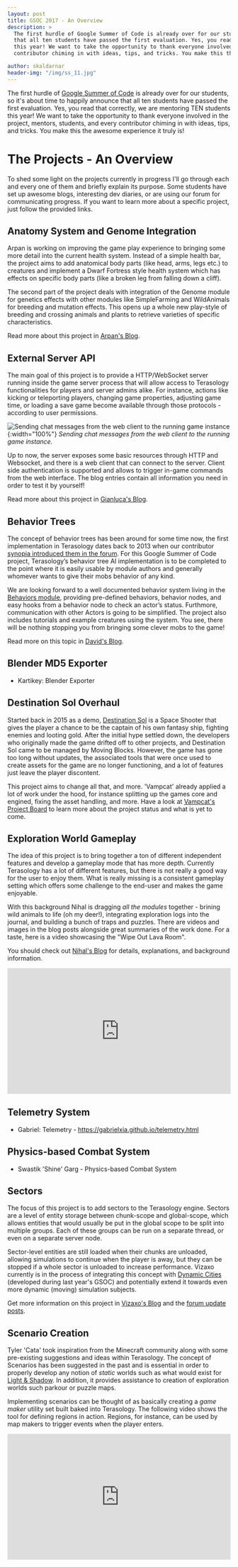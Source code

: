 ```yaml
---
layout: post
title: GSOC 2017 - An Overview
description: >
  The first hurdle of Google Summer of Code is already over for our students, so it's about time to happily announce
  that all ten students have passed the first evaluation. Yes, you read that correctly, we are mentoring TEN students
  this year! We want to take the opportunity to thank everyone involved in the project, mentors, students, and every
  contributor chiming in with ideas, tips, and tricks. You make this the awesome experience it truly is!

author: skaldarnar
header-img: "/img/ss_11.jpg"
---
```


The first hurdle of [Google Summer of Code][GSOC] is already over for our students, so it's about time to happily announce
that all ten students have passed the first evaluation. Yes, you read that correctly, we are mentoring TEN students
this year! We want to take the opportunity to thank everyone involved in the project, mentors, students, and every
contributor chiming in with ideas, tips, and tricks. You make this the awesome experience it truly is!

# The Projects - An Overview
To shed some light on the projects currently in progress I'll go through each and every one of them and briefly explain
its purpose. Some students have set up awesome blogs, interesting dev diaries, or are using our forum for communicating
progress. If you want to learn more about a specific project, just follow the provided links.

## Anatomy System and Genome Integration
Arpan is working on improving the game play experience to bringing some more detail into the current health system.
Instead of a simple health bar, the project aims to add anatomical body parts (like head, arms, legs etc.) to creatures
and implement a Dwarf Fortress style health system which has effects on specific body parts (like a broken leg from
falling down a cliff).

The second part of the project deals with integration of the Genome module for genetics effects with other modules like
SimpleFarming and WildAnimals for breeding and mutation effects. This opens up a whole new play-style of breeding and
crossing animals and plants to retrieve varieties of specific characteristics.

Read more about this project in [Arpan's Blog][].

## External Server API
The main goal of this project is to provide a HTTP/WebSocket server running inside the game server process that will
allow access to Terasology functionalities for players and server admins alike. For instance, actions like kicking or
teleporting players, changing game properties, adjusting game time, or loading a save game become available through
those protocols - according to user permissions.

![Sending chat messages from the web client to the running game instance](https://gianluca-nitti.github.io/GSoC-2017-devlog/images/client-console-1.PNG){:width="100%"}
_Sending chat messages from the web client to the running game instance._

Up to now, the server exposes some basic resources through HTTP and Websocket, and there is a web client that can
connect to the server. Client side authentication is supported and allows to trigger in-game commands from the web
interface. The blog entries contain all information you need in order to test it by yourself!

Read more about this project in [Gianluca's Blog][].

## Behavior Trees
The concept of behavior trees has been around for some time now, the first implementation in Terasology dates back to
2013 when our contributor [synopia introduced them in the forum](http://forum.terasology.org/threads/behavior-trees.882/).
For this Google Summer of Code project, Terasology’s behavior tree AI implementation is to be completed to the point
where it is easily usable by module authors and generally whomever wants to give their mobs behavior of any kind.

We are looking forward to a well documented behavior system living in the
[Behaviors module](https://github.com/Terasology/Behaviors/tree/behaviorv2), providing pre-defined behaviors, behavior
nodes, and easy hooks from a behavior node to check an actor’s status. Furthmore, communication with other Actors is
going to be simplified. The project also includes tutorials and example creatures using the system. You see, there will
be nothing stopping you from bringing some clever mobs to the game!

Read more on this topic in [David's Blog][].

## Blender MD5 Exporter
- Kartikey: Blender Exporter

## Destination Sol Overhaul
Started back in 2015 as a demo, [Destination Sol][DestSol] is a Space Shooter that gives the player a chance to be the
captain of his own fantasy ship, fighting enemies and looting gold. After the initial hype settled down, the developers
who originally made the game drifted off to other projects, and Destination Sol came to be managed by Moving Blocks.
However, the game has gone too long without updates, the associated tools that were once used to create assets for the
game are no longer functioning, and a lot of features just leave the player discontent.

This project aims to change all that, and more. 'Vampcat' already applied a lot of work under the hood, for instance
splitting up the games core and engined, fixing the asset handling, and more. Have a look at [Vampcat's Project Board][]
to learn more about the project status and what is yet to come.

## Exploration World Gameplay
The idea of this project is to bring together a ton of different independent features and develop a gameplay mode that
has more depth. Currently Terasology has a lot of different features, but there is not really a good way for the user to
enjoy them. What is really missing is a consistent gameplay setting which offers some challenge to the end-user and
makes the game enjoyable.

With this background Nihal is dragging _all the modules_ together - brining wild animals to life (oh my deer!),
integrating exploration logs into the journal, and building a bunch of traps and puzzles. There are videos and images
in the blog posts alongside great summaries of the work done. For a taste, here is a video showcasing the "Wipe Out
Lava Room".

You should check out [Nihal's Blog][] for details, explanations, and background information.

<div style="position:relative;height:0;padding-bottom:56.25%">
<iframe src="https://www.youtube.com/embed/djTG0Ovf_UI?ecver=2" width="640" height="360" frameborder="0" style="position:absolute;width:100%;height:100%;left:0" allowfullscreen></iframe>
</div>

## Telemetry System
- Gabriel: Telemetry - https://gabrielxia.github.io/telemetry.html

## Physics-based Combat System
- Swastik 'Shine' Garg - Physics-based Combat System

## Sectors
The focus of this project is to add sectors to the Terasology engine. Sectors are a level of entity storage between
chunk-scope and global-scope, which allows entities that would usually be put in the global scope to be split into
multiple groups. Each of these groups can be run on a separate thread, or even on a separate server node.

Sector-level entities are still loaded when their chunks are unloaded, allowing simulations to continue when the player
is away, but they can be stopped if a whole sector is unloaded to increase performance. Vizaxo currently is in the
process of integrating this concept with [Dynamic Cities][] (developed during last year's GSOC) and potentially extend
it towards even more dynamic (moving) simulation subjects.

Get more information on this project in [Vizaxo's Blog][] and the [forum update posts][sector updates].

## Scenario Creation
Tyler 'Cata' took inspiration from the Minecraft community along with some pre-existing suggestions and ideas within
Terasology. The concept of Scenarios has been suggested in the past and is essential in order to properly develop any
notion of _static_ worlds such as what would exist for [Light & Shadow][]. In addition, it provides assistance to
creation of exploration worlds such parkour or puzzle maps.

Implementing scenarios can be thought of as basically creating a _game maker_ utility set built baked into Terasology.
The following video shows the tool for defining regions in action. Regions, for instance, can be used by map makers to
trigger events when the player enters.

<div style="position:relative;height:0;padding-bottom:56.25%">
<iframe src="https://www.youtube.com/embed/UiCuz4s5nmE?ecver=2" width="640" height="360" frameborder="0" style="position:absolute;width:100%;height:100%;left:0" allowfullscreen></iframe>
</div>


<!-- References -->
[Arpan's Blog]: http://arpan98.github.io/2017/07/01/gsoc-anatomy-complete.html
[Gianluca's Blog]: https://gianluca-nitti.github.io/GSoC-2017-devlog/
[David's Blog]: https://dkambersky.github.io/tera/2017/07/07/on-responsiveness.html
[Vizaxo's Blog]: https://vizaxo.github.io/2017/06/28/google-summer-of-code-introduction.html
[Nihal's Blog]: http://nihal111.github.io/tags/#GSoC
[Sector Updates]: http://forum.terasology.org/threads/new-conceptual-layer-sector-plus-musings-on-multi-world-node.1420/#post-15124
[GSOC]: https://summerofcode.withgoogle.com/
[DestSol]: http://destinationsol.org/
[Dynamic Cities]: http://forum.terasology.org/threads/dynamic-cities.1555/
[Light & Shadow]: http://forum.terasology.org/threads/las-light-and-shadow-art-discussion.762/
[Vampcat's Project Board]: https://github.com/orgs/MovingBlocks/projects/1
